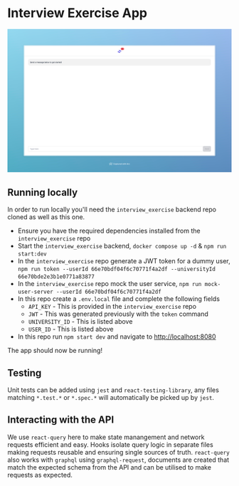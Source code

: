 # Interview Exercise App

![](img.png)

## Running locally

In order to run locally you'll need the `interview_exercise` backend repo cloned as well as this one.

- Ensure you have the required dependencies installed from the `interview_exercise` repo
- Start the `interview_exercise` backend, `docker compose up -d` & `npm run start:dev`
- In the `interview_exercise` repo generate a JWT token for a dummy user,
  `npm run token --userId 66e70bdf04f6c70771f4a2df --universityId 66e70bde2e3b1e0771a83877`
- In the `interview_exercise` repo mock the user service, `npm run mock-user-server --userId 66e70bdf04f6c70771f4a2df`
- In this repo create a `.env.local` file and complete the following fields
    - `API_KEY` - This is provided in the `interview_exercise` repo
    - `JWT` - This was generated previously with the `token` command
    - `UNIVERSITY_ID` - This is listed above
    - `USER_ID` - This is listed above
- In this repo run `npm start dev` and navigate to [http://localhost:8080](http://localhost:8080)

The app should now be running!

## Testing

Unit tests can be added using `jest` and `react-testing-library`, any files matching `*.test.*` or `*.spec.*` will
automatically be picked up by `jest`.

## Interacting with the API

We use `react-query` here to make state manangement and network requests efficient and easy. Hooks isolate query logic
in separate files making requests reusable and ensuring single sources of truth. `react-query` also works with `graphql`
using `graphql-request`, documents are created that match the expected schema from the API and can be utilised to make
requests as expected.